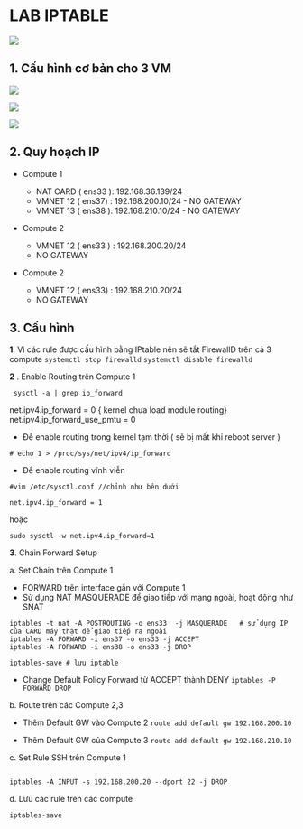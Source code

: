 # LAB IPTABLE

![](https://image.ibb.co/bVs9Oe/iptables.png)


## 1. Cấu hình cơ bản cho 3 VM
![](https://image.ibb.co/hVctGz/compute_1.png)

![](https://image.ibb.co/jQO8Gz/compute_2.png)

![](https://image.ibb.co/c8W9pK/compute_4.png)


## 2. Quy hoạch IP 

- Compute 1 
	- NAT CARD ( ens33 ): 192.168.36.139/24
	- VMNET 12 ( ens37)  : 192.168.200.10/24	- NO GATEWAY
	- VMNET 13 ( ens38 ): 192.168.210.10/24 - NO GATEWAY

- Compute 2
	- VMNET 12 ( ens33  ) : 192.168.200.20/24
	- NO GATEWAY

- Compute 2
	- VMNET 12 ( ens33)  : 192.168.210.20/24
	- NO GATEWAY


## 3. Cấu hình

**1**.  Vì các rule được cấu hình bằng IPtable nên sẽ tắt FirewallD trên cả 3 compute 
`systemctl stop firewalld`
`systemctl disable firewalld`

**2** . Enable Routing trên Compute 1

```
 sysctl -a | grep ip_forward
```

net.ipv4.ip_forward = 0 { kernel chưa load module routing}  
net.ipv4.ip_forward_use_pmtu = 0

+ Để enable routing trong kernel tạm thời ( sẽ bị mất khi reboot server )

```
# echo 1 > /proc/sys/net/ipv4/ip_forward

```
+ Để enable routing vĩnh viễn

```
#vim /etc/sysctl.conf //chỉnh như bên dưới 

net.ipv4.ip_forward = 1
```
hoặc

```
sudo sysctl -w net.ipv4.ip_forward=1
```


**3**. Chain Forward Setup

a. Set Chain trên Compute 1

- FORWARD trên interface gắn với Compute 1
- Sử dụng NAT MASQUERADE để giao tiếp với mạng ngoài, hoạt động như SNAT
```
iptables -t nat -A POSTROUTING -o ens33  -j MASQUERADE	 # sử dụng IP của CARD máy thật để giao tiếp ra ngoài
iptables -A FORWARD -i ens37 -o ens33 -j ACCEPT
iptables -A FORWARD -i ens38 -o ens33 -j DROP

iptables-save # lưu iptable
```

- Change Default Policy Forward từ ACCEPT thành DENY
`iptables -P FORWARD DROP`
 
b. Route trên các Compute 2,3

 - Thêm Default GW vào Compute 2
 `route add default gw 192.168.200.10` 

- Thêm Default GW của Compute 3
`route add default gw 192.168.210.10`

c. Set Rule SSH trên Compute 1

```

iptables -A INPUT -s 192.168.200.20 --dport 22 -j DROP

```

d. Lưu các rule trên các compute

`iptables-save`
